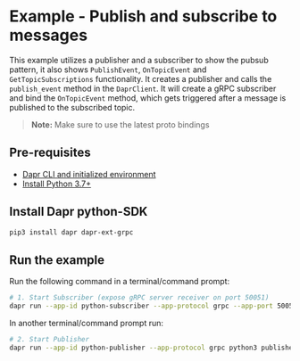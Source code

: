 # Example - Publish and subscribe to messages

This example utilizes a publisher and a subscriber to show the pubsub pattern, it also shows `PublishEvent`, `OnTopicEvent` and `GetTopicSubscriptions` functionality. 
It creates a publisher and calls the `publish_event` method in the `DaprClient`.
It will create a gRPC subscriber and bind the `OnTopicEvent` method, which gets triggered after a message is published to the subscribed topic.

> **Note:** Make sure to use the latest proto bindings

## Pre-requisites

- [Dapr CLI and initialized environment](https://docs.dapr.io/getting-started)
- [Install Python 3.7+](https://www.python.org/downloads/)

## Install Dapr python-SDK

```bash
pip3 install dapr dapr-ext-grpc
```

## Run the example

Run the following command in a terminal/command prompt:

```bash
# 1. Start Subscriber (expose gRPC server receiver on port 50051)
dapr run --app-id python-subscriber --app-protocol grpc --app-port 50051 python3 subscriber.py
```

In another terminal/command prompt run:

```bash
# 2. Start Publisher
dapr run --app-id python-publisher --app-protocol grpc python3 publisher.py
```